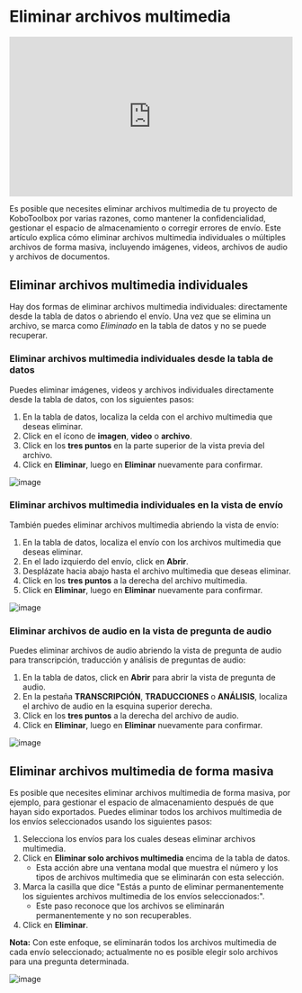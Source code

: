# Eliminar archivos multimedia

<iframe src="https://www.youtube.com/embed/J0-mh1R6dEs?si=I4Oe8NHX7Ks5rFza" style="width: 100%; aspect-ratio: 16 / 9; height: auto; border: 0;" title="YouTube video player" frameborder="0" allow="accelerometer; autoplay; clipboard-write; encrypted-media; gyroscope; picture-in-picture; web-share" allowfullscreen></iframe>

Es posible que necesites eliminar archivos multimedia de tu proyecto de KoboToolbox por varias razones, como mantener la confidencialidad, gestionar el espacio de almacenamiento o corregir errores de envío. Este artículo explica cómo eliminar archivos multimedia individuales o múltiples archivos de forma masiva, incluyendo imágenes, videos, archivos de audio y archivos de documentos.

## Eliminar archivos multimedia individuales

Hay dos formas de eliminar archivos multimedia individuales: directamente desde la tabla de datos o abriendo el envío. Una vez que se elimina un archivo, se marca como _Eliminado_ en la tabla de datos y no se puede recuperar.

### Eliminar archivos multimedia individuales desde la tabla de datos

Puedes eliminar imágenes, videos y archivos individuales directamente desde la tabla de datos, con los siguientes pasos:

1. En la tabla de datos, localiza la celda con el archivo multimedia que deseas eliminar.
2. Click en el ícono de <i class="k-icon k-icon-qt-photo"></i> **imagen**, <i class="k-icon k-icon-qt-video"></i> **video** o <i class="k-icon k-icon-qt-file"></i> **archivo**.
3. Click en los <i class="k-icon k-icon-more"></i> **tres puntos** en la parte superior de la vista previa del archivo.
4. Click en <i class="k-icon k-icon-trash"></i> **Eliminar**, luego en **Eliminar** nuevamente para confirmar.

![image](/images/deleting_media/delete_from_table.png)

### Eliminar archivos multimedia individuales en la vista de envío

También puedes eliminar archivos multimedia abriendo la vista de envío:

1. En la tabla de datos, localiza el envío con los archivos multimedia que deseas eliminar.
2. En el lado izquierdo del envío, click en <i class="k-icon k-icon-view"></i> **Abrir**.
3. Desplázate hacia abajo hasta el archivo multimedia que deseas eliminar.
4. Click en los <i class="k-icon k-icon-more"></i> **tres puntos** a la derecha del archivo multimedia.
5. Click en <i class="k-icon k-icon-trash"></i> **Eliminar**, luego en **Eliminar** nuevamente para confirmar.

![image](/images/deleting_media/open_submission_view.png)

### Eliminar archivos de audio en la vista de pregunta de audio
Puedes eliminar archivos de audio abriendo la vista de pregunta de audio para transcripción, traducción y análisis de preguntas de audio:

1. En la tabla de datos, click en **Abrir** <i class="k-icon k-icon-arrow-up-right"></i> para abrir la vista de pregunta de audio.
2. En la pestaña **TRANSCRIPCIÓN**, **TRADUCCIONES** o **ANÁLISIS**, localiza el archivo de audio en la esquina superior derecha.
3. Click en los <i class="k-icon k-icon-more"></i> **tres puntos** a la derecha del archivo de audio.
4. Click en <i class="k-icon k-icon-trash"></i> **Eliminar**, luego en **Eliminar** nuevamente para confirmar.

![image](/images/deleting_media/delete_audio.png)

## Eliminar archivos multimedia de forma masiva

Es posible que necesites eliminar archivos multimedia de forma masiva, por ejemplo, para gestionar el espacio de almacenamiento después de que hayan sido exportados. Puedes eliminar todos los archivos multimedia de los envíos seleccionados usando los siguientes pasos:

1. Selecciona los envíos para los cuales deseas eliminar archivos multimedia.
2. Click en **Eliminar solo archivos multimedia** encima de la tabla de datos.
   * Esta acción abre una ventana modal que muestra el número y los tipos de archivos multimedia que se eliminarán con esta selección.
3. Marca la casilla que dice "Estás a punto de eliminar permanentemente los siguientes archivos multimedia de los envíos seleccionados:".
   * Este paso reconoce que los archivos se eliminarán permanentemente y no son recuperables.
4. Click en **Eliminar**.

<p class="note">
  <b>Nota:</b> Con este enfoque, se eliminarán todos los archivos multimedia de cada envío seleccionado; actualmente no es posible elegir solo archivos para una pregunta determinada.
</p>

![image](/images/deleting_media/bulk_delete.png)